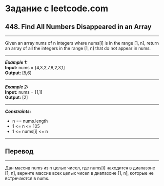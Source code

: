 # Задание с leetcode.com
## 448. Find All Numbers Disappeared in an Array

---

Given an array nums of n integers where nums[i] is in the range [1, n], return an array of all the integers in the range [1, n] that do not appear in nums.

---

***Example 1:***</br>
**Input:** nums = [4,3,2,7,8,2,3,1]</br>
**Output:** [5,6]</br>

---

***Example 2:***</br>
**Input:** nums = [1,1]</br>
**Output:** [2]</br>

---

***Constraints:***</br>
- n == nums.length</br>
- 1 <= n <= 105</br>
- 1 <= nums[i] <= n</br>

---

## Перевод

---

Дан массив nums из n целых чисел, где nums[i] находится в диапазоне [1, n], верните массив всех целых чисел в диапазоне [1, n], которые не встречаются в nums.